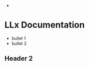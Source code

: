 * <!-- TITLE: Home -->
<!-- SUBTITLE: A quick summary of Home -->

# LLx Documentation  
* bullet 1
* bullet 2  
## Header 2


